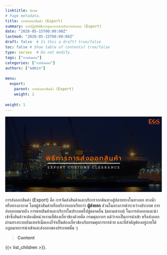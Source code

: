 ```yaml
---
linktitle: นิยาม 
# Page metadata.
title: การส่งออกสินค้า (Export)
summary: การปฏิบัติพิธีการศุลกากรสำหรับการส่งออก (Export)
date: "2020-05-15T00:00:00Z"
lastmod: "2020-05-15T00:00:00Z"
draft: false  # Is this a draft? true/false
toc: false # Show table of contents? true/false
type: series  # Do not modify.
tags: ["การส่งออก"]
categories: ["การส่งออก"]
authors: ["admin"]

menu:
  export:
    parent: การส่งออกสินค้า (Export) 
    weight: 1

weight: 1
---
```


![](img/e-export.png)

การส่งออกสินค้า (Export) คือ การจัดส่งสินค้าและบริการจากต้นทางสู่ปลายทางในทางบก ทางน้ำหรือทางอากาศ โดยผู้ส่งสินค้าหรือบริการออกเรียกว่า **ผู้ส่งออก** ส่วนในทางการค้าระหว่างประเทศ การส่งออกหมายถึง การขายสินค้าและบริการในประเทศไปสู่ตลาดอื่น (ตลาดสากล) ในการส่งออกและนำเข้าซึ่งสินค้าจะต้องมีหน่วยงานที่ต้องเกี่ยวข้องด้วยคือ กรมศุลกากร แม้ว่าจะเป็นการนำเข้า หรือส่งออกผ่านทางระบบอินเทอร์เน็ตเองก็จำเป็นต้องเกี่ยวข้องกับกรมศุลการกรด้วย และที่สำคัญต้องอยู่ภายใต้กฎหมายการนำเข้าและส่งออกของประเทศนั้น ๆ

> **Content**

{{< list_children >}}.

